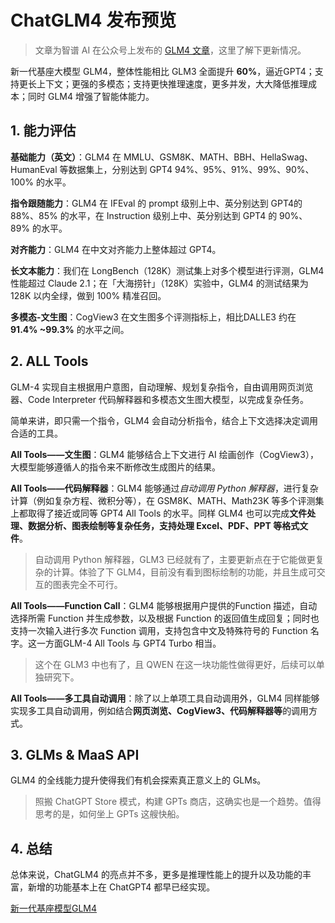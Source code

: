 # ChatGLM4 发布预览

<show-structure depth="2"/>

> 文章为智谱 AI 在公众号上发布的 [GLM4 文章](https://mp.weixin.qq.com/s/QfVM52oecfjLVDz-EXRyHA?wxwork_userid=JiaWei")，这里了解下更新情况。

新一代基座大模型 GLM4，整体性能相比 GLM3 全面提升 **60%**，逼近GPT4；支持更长上下文；更强的多模态；支持更快推理速度，更多并发，大大降低推理成本；同时 GLM4 增强了智能体能力。

## 1. 能力评估

**基础能力（英文）**：GLM4 在 MMLU、GSM8K、MATH、BBH、HellaSwag、HumanEval 等数据集上，分别达到 GPT4 94%、95%、91%、99%、90%、100% 的水平。

**指令跟随能力**：GLM4 在 IFEval 的 prompt 级别上中、英分别达到 GPT4的 88%、85% 的水平，在 Instruction 级别上中、英分别达到 GPT4 的 90%、89% 的水平。

**对齐能力**：GLM4 在中文对齐能力上整体超过 GPT4。

**长文本能力**：我们在 LongBench（128K）测试集上对多个模型进行评测，GLM4 性能超过 Claude 2.1；在「大海捞针」（128K）实验中，GLM4 的测试结果为 128K 以内全绿，做到 100% 精准召回。

**多模态-文生图**：CogView3 在文生图多个评测指标上，相比DALLE3 约在 **91.4% ~99.3%** 的水平之间。

## 2. ALL Tools

GLM-4 实现自主根据用户意图，自动理解、规划复杂指令，自由调用网页浏览器、Code Interpreter 代码解释器和多模态文生图大模型，以完成复杂任务。

简单来讲，即只需一个指令，GLM4 会自动分析指令，结合上下文选择决定调用合适的工具。


**All Tools——文生图**：GLM4 能够结合上下文进行 AI 绘画创作（CogView3），大模型能够遵循人的指令来不断修改生成图片的结果。

**All Tools——代码解释器**：GLM4 能够通过*自动调用 Python 解释器*，进行复杂计算（例如复杂方程、微积分等），在 GSM8K、MATH、Math23K 等多个评测集上都取得了接近或同等 GPT4 All Tools 的水平。同样 GLM4 也可以完成**文件处理、数据分析、图表绘制等复杂任务，支持处理 Excel、PDF、PPT 等格式文件**。

> 自动调用 Python 解释器，GLM3 已经就有了，主要更新点在于它能做更复杂的计算。体验了下 GLM4，目前没有看到图标绘制的功能，并且生成可交互的图表完全不可行。

**All Tools——Function Call**：GLM4 能够根据用户提供的Function 描述，自动选择所需 Function 并生成参数，以及根据 Function 的返回值生成回复；同时也支持一次输入进行多次 Function 调用，支持包含中文及特殊符号的 Function 名字。这一方面GLM-4 All Tools 与 GPT4 Turbo 相当。

> 这个在 GLM3 中也有了，且 QWEN 在这一块功能性做得更好，后续可以单独研究下。


**All Tools——多工具自动调用**：除了以上单项工具自动调用外，GLM4 同样能够实现多工具自动调用，例如结合**网页浏览、CogView3、代码解释器等**的调用方式。


## 3. GLMs & MaaS API

GLM4 的全线能力提升使得我们有机会探索真正意义上的 GLMs。

> 照搬 ChatGPT Store 模式，构建 GPTs 商店，这确实也是一个趋势。值得思考的是，如何坐上 GPTs 这艘快船。

## 4. 总结

总体来说，ChatGLM4 的亮点并不多，更多是推理性能上的提升以及功能的丰富，新增的功能基本上在 ChatGPT4 都早已经实现。


<seealso>
<category ref="ref_docs">
    <a href="https://mp.weixin.qq.com/s/QfVM52oecfjLVDz-EXRyHA?wxwork_userid=JiaWei">新一代基座模型GLM4</a>
</category>
</seealso>

